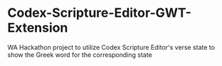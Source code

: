 # Codex-Scripture-Editor-GWT-Extension
WA Hackathon project to utilize Codex Scripture Editor's verse state to show the Greek word for the corresponding state
